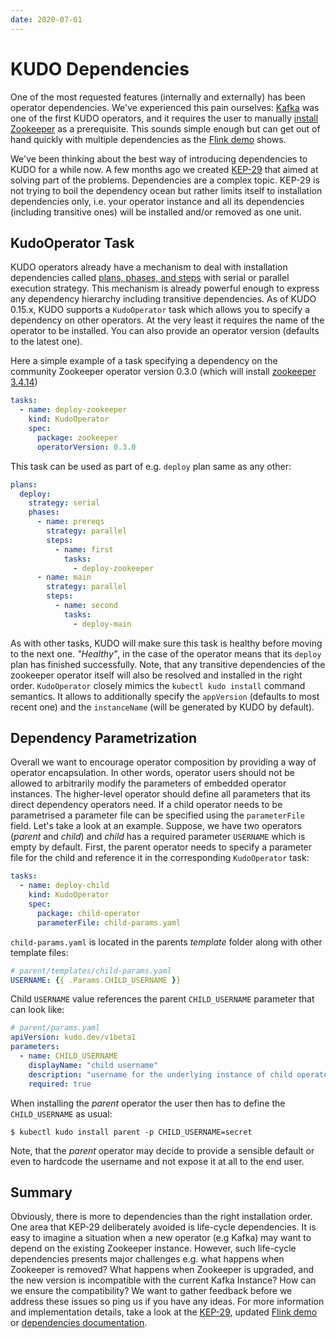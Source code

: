 ```yaml
---
date: 2020-07-01
---
```


# KUDO Dependencies

One of the most requested features (internally and externally) has been operator dependencies. We've experienced this pain ourselves: [Kafka](https://github.com/kudobuilder/operators/tree/master/repository/kafka) was one of the first KUDO operators, and it requires the user to manually [install Zookeeper](https://github.com/kudobuilder/operators/blob/master/repository/kafka/docs/v1.3/install.md) as a prerequisite. This sounds simple enough but can get out of hand quickly with multiple dependencies as the [Flink demo](https://github.com/kudobuilder/operators/tree/master/repository/flink/docs/demo/financial-fraud) shows.

We've been thinking about the best way of introducing dependencies to KUDO for a while now. A few months ago we created [KEP-29](https://github.com/kudobuilder/kudo/blob/main/keps/0029-operator-dependencies.md) that aimed at solving part of the problems. Dependencies are a complex topic. KEP-29 is not trying to boil the dependency ocean but rather limits itself to installation dependencies only, i.e. your operator instance and all its dependencies (including transitive ones) will be installed and/or removed as one unit.

<!-- more -->

## KudoOperator Task

KUDO operators already have a mechanism to deal with installation dependencies called [plans, phases, and steps](https://kudo.dev/docs/developing-operators/plans.html#plans) with serial or parallel execution strategy. This mechanism is already powerful enough to express any dependency hierarchy including transitive dependencies. As of KUDO 0.15.x, KUDO supports a `KudoOperator` task which allows you to specify a dependency on other operators. At the very least it requires the name of the operator to be installed. You can also provide an operator version (defaults to the latest one).

Here a simple example of a task specifying a dependency on the community Zookeeper operator version 0.3.0 (which will install [zookeeper 3.4.14](https://github.com/kudobuilder/operators/blob/master/repository/zookeeper/README.md))

```yaml
tasks:
  - name: deploy-zookeeper
    kind: KudoOperator
    spec:
      package: zookeeper
      operatorVersion: 0.3.0
```

This task can be used as part of e.g. `deploy` plan same as any other:

```yaml
plans:
  deploy:
    strategy: serial
    phases:
      - name: prereqs
        strategy: parallel
        steps:
          - name: first
            tasks:
              - deploy-zookeeper
      - name: main
        strategy: parallel
        steps:
          - name: second
            tasks:
              - deploy-main
```

As with other tasks, KUDO will make sure this task is healthy before moving to the next one. _"Healthy"_, in the case of the operator means that its `deploy` plan has finished successfully. Note, that any transitive dependencies of the zookeeper operator itself will also be resolved and installed in the right order. `KudoOperator` closely mimics the `kubectl kudo install` command semantics. It allows to additionally specify the `appVersion` (defaults to most recent one) and the `instanceName` (will be generated by KUDO by default).

## Dependency Parametrization

Overall we want to encourage operator composition by providing a way of operator encapsulation. In other words, operator users should not be allowed to arbitrarily modify the parameters of embedded operator instances. The higher-level operator should define all parameters that its direct dependency operators need. If a child operator needs to be parametrised a parameter file can be specified using the `parameterFile` field. Let's take a look at an example. Suppose, we have two operators (_parent_ and _child_) and _child_ has a required parameter `USERNAME` which is empty by default. First, the parent operator needs to specify a  parameter file for the child and reference it in the corresponding `KudoOperator` task:

```yaml
tasks:
  - name: deploy-child
    kind: KudoOperator
    spec:
      package: child-operator
      parameterFile: child-params.yaml 
```

`child-params.yaml` is located in the parents _template_ folder along with other template files:

```yaml
# parent/templates/child-params.yaml
USERNAME: {{ .Params.CHILD_USERNAME }}
```

Child `USERNAME` value references the parent `CHILD_USERNAME` parameter that can look like:

```yaml
# parent/params.yaml
apiVersion: kudo.dev/v1beta1
parameters:
  - name: CHILD_USERNAME
    displayName: "child username"
    description: "username for the underlying instance of child operator"
    required: true
```

When installing the _parent_ operator the user then has to define the `CHILD_USERNAME` as usual:

```shell script
$ kubectl kudo install parent -p CHILD_USERNAME=secret
```

Note, that the _parent_ operator may decide to provide a sensible default or even to hardcode the username and not expose it at all to the end user.

## Summary

Obviously, there is more to dependencies than the right installation order. One area that KEP-29 deliberately avoided is life-cycle dependencies. It is easy to imagine a situation when a new operator (e.g Kafka) may want to depend on the existing Zookeeper instance. However, such life-cycle dependencies presents major challenges e.g. what happens when Zookeeper is removed? What happens when Zookeeper is upgraded, and the new version is incompatible with the current Kafka Instance? How can we ensure the compatibility? We want to gather feedback before we address these issues so ping us if you have any ideas. For more information and implementation details, take a look at the [KEP-29](https://github.com/kudobuilder/kudo/blob/main/keps/0029-operator-dependencies.md), updated [Flink demo](https://github.com/kudobuilder/operators/pull/279) or [dependencies documentation](https://kudo.dev/docs/developing-operators/tasks.html#kudooperator-task).

<Authors about="zen-dog" />